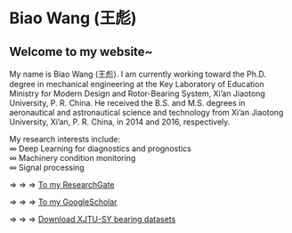 # **Biao Wang (王彪)**

  
## Welcome to my website~

My name is Biao Wang (王彪). I am currently working toward the Ph.D. degree in mechanical engineering at the Key Laboratory of Education Ministry for Modern Design and Rotor-Bearing System, Xi’an Jiaotong University, P. R. China. He received the B.S. and M.S. degrees in aeronautical and astronautical science and technology from Xi’an Jiaotong University, Xi’an, P. R. China, in 2014 and 2016, respectively.

My research interests include:  
&infin; Deep Learning for diagnostics and prognostics  
&infin; Machinery condition monitoring  
&infin; Signal processing  

&rArr; &rArr; &rArr; [To my ResearchGate](https://www.researchgate.net/profile/Biao_Wang39)  

&rArr; &rArr; &rArr; [To my GoogleScholar](https://scholar.google.com/citations?hl=zh-CN&user=yUQBEjAAAAAJ)  

&rArr; &rArr; &rArr; [Download XJTU-SY bearing datasets](http://biaowang.tech/xjtu-sy-bearing-datasets/)
